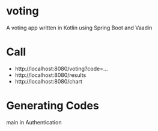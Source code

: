 # voting
A voting app written in Kotlin using Spring Boot and Vaadin

# Call
* http://localhost:8080/voting?code=...
* http://localhost:8080/results
* http://localhost:8080/chart

# Generating Codes
main in Authentication 
